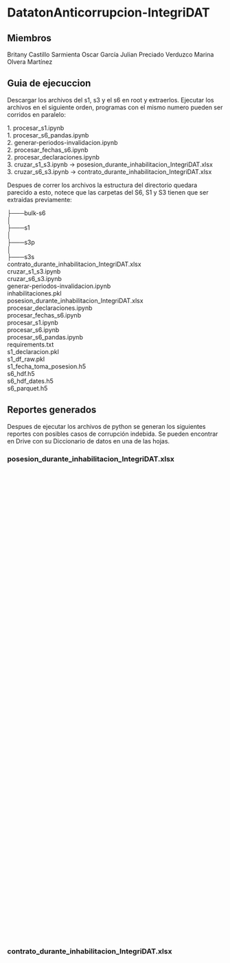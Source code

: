# DatatonAnticorrupcion-IntegriDAT

## Miembros
Britany Castillo Sarmienta
Oscar García
Julian Preciado Verduzco
Marina Olvera Martínez

## Guia de ejecuccion

Descargar los archivos del s1, s3 y el s6 en root y extraerlos.
Ejecutar los archivos en el siguiente orden, programas con el mismo numero pueden ser corridos en paralelo:

1\. procesar_s1.ipynb  
1\. procesar_s6_pandas.ipynb  
2\. generar-periodos-invalidacion.ipynb  
2\. procesar_fechas_s6.ipynb  
2\. procesar_declaraciones.ipynb  
3\. cruzar_s1_s3.ipynb -> posesion_durante_inhabilitacion_IntegriDAT.xlsx  
3\. cruzar_s6_s3.ipynb -> contrato_durante_inhabilitacion_IntegriDAT.xlsx  

Despues de correr los archivos la estructura del directorio quedara parecido a esto, notece que las carpetas del S6, S1 y S3 tienen que ser extraidas previamente:

├───bulk-s6  
│  
├───s1  
│   
├───s3p  
│  
├───s3s    
contrato_durante_inhabilitacion_IntegriDAT.xlsx  
cruzar_s1_s3.ipynb  
cruzar_s6_s3.ipynb   
generar-periodos-invalidacion.ipynb  
inhabilitaciones.pkl  
posesion_durante_inhabilitacion_IntegriDAT.xlsx  
procesar_declaraciones.ipynb  
procesar_fechas_s6.ipynb  
procesar_s1.ipynb  
procesar_s6.ipynb  
procesar_s6_pandas.ipynb  
requirements.txt  
s1_declaracion.pkl  
s1_df_raw.pkl  
s1_fecha_toma_posesion.h5  
s6_hdf.h5  
s6_hdf_dates.h5  
s6_parquet.h5

## Reportes generados

Despues de ejecutar los archivos de python se generan los siguientes reportes con posibles casos de corrupción indebida.
Se pueden encontrar en Drive con su Diccionario de datos en una de las hojas.

### posesion_durante_inhabilitacion_IntegriDAT.xlsx

<google-sheets-html-origin style="color: rgb(0, 0, 0);"><table xmlns="http://www.w3.org/1999/xhtml" cellspacing="0" cellpadding="0" dir="ltr" border="1" data-sheets-root="1" style="table-layout: fixed; font-size: 11pt; font-family: Calibri; width: 0px; border-collapse: collapse; border: none;">
  <thead>
    <tr style="height: 20px;">
      <th>Columna</th>
      <th>Proviene</th>
      <th>Explicacion</th>
    </tr>
  </thead><colgroup><col width="203"><col width="100"><col width="931"></colgroup>
  <tbody>
    <tr style="height: 20px;">
      <td data-sheets-value="{&quot;1&quot;:2,&quot;2&quot;:&quot;nombre_declaracion&quot;}" style="border: 1px solid rgb(204, 204, 204); overflow: hidden; padding: 0px 3px; vertical-align: bottom;">nombre_declaracion</td>
      <td data-sheets-value="{&quot;1&quot;:2,&quot;2&quot;:&quot;S1/S3&quot;}" style="border: 1px solid rgb(204, 204, 204); overflow: hidden; padding: 0px 3px; vertical-align: bottom;">S1/S3</td>
      <td data-sheets-value="{&quot;1&quot;:2,&quot;2&quot;:&quot;El nombre en su declaración, ya fue cruzada con el S3. Considere que durante el cruzamiento el sujeto encontrado puede ser un homónimo&quot;}" style="border: 1px solid rgb(204, 204, 204); overflow: hidden; padding: 0px 3px; vertical-align: bottom;">El nombre en su declaración, ya fue cruzada con el S3. Considere que durante el cruzamiento el sujeto encontrado puede ser un homónimo</td>
    </tr>
    <tr style="height: 20px;">
      <td data-sheets-value="{&quot;1&quot;:2,&quot;2&quot;:&quot;id&quot;}" style="border: 1px solid rgb(204, 204, 204); overflow: hidden; padding: 0px 3px; vertical-align: bottom;">id</td>
      <td data-sheets-value="{&quot;1&quot;:2,&quot;2&quot;:&quot;S3&quot;}" style="border: 1px solid rgb(204, 204, 204); overflow: hidden; padding: 0px 3px; vertical-align: bottom;">S3</td>
      <td data-sheets-value="{&quot;1&quot;:2,&quot;2&quot;:&quot;id de el registro de inhabilitacion, usada para identificar exactamente el documento de inhabilitacion en S3&quot;}" style="border: 1px solid rgb(204, 204, 204); overflow: hidden; padding: 0px 3px; vertical-align: bottom;">id de el registro de inhabilitacion, usada para identificar exactamente el documento de inhabilitacion en S3</td>
    </tr>
    <tr style="height: 20px;">
      <td data-sheets-value="{&quot;1&quot;:2,&quot;2&quot;:&quot;expediente&quot;}" style="border: 1px solid rgb(204, 204, 204); overflow: hidden; padding: 0px 3px; vertical-align: bottom;">expediente</td>
      <td data-sheets-value="{&quot;1&quot;:2,&quot;2&quot;:&quot;S3&quot;}" style="border: 1px solid rgb(204, 204, 204); overflow: hidden; padding: 0px 3px; vertical-align: bottom;">S3</td>
      <td data-sheets-value="{&quot;1&quot;:2,&quot;2&quot;:&quot;El identificador del expediente de inhabilitacion, usada para identificar exactamente el documento de inhabilitacion en S3&quot;}" style="border: 1px solid rgb(204, 204, 204); overflow: hidden; padding: 0px 3px; vertical-align: bottom; background-color: rgb(255, 255, 255);">El identificador del expediente de inhabilitacion, usada para identificar exactamente el documento de inhabilitacion en S3</td>
    </tr>
    <tr style="height: 20px;">
      <td data-sheets-value="{&quot;1&quot;:2,&quot;2&quot;:&quot;fechaTomaPosesion&quot;}" style="border: 1px solid rgb(204, 204, 204); overflow: hidden; padding: 0px 3px; vertical-align: bottom;">fechaTomaPosesion</td>
      <td data-sheets-value="{&quot;1&quot;:2,&quot;2&quot;:&quot;S1&quot;}" style="border: 1px solid rgb(204, 204, 204); overflow: hidden; padding: 0px 3px; vertical-align: bottom;">S1</td>
      <td data-sheets-value="{&quot;1&quot;:2,&quot;2&quot;:&quot;La fecha de toma de posesión segun la declaración&quot;}" style="border: 1px solid rgb(204, 204, 204); overflow: hidden; padding: 0px 3px; vertical-align: bottom;">La fecha de toma de posesión segun la declaración</td>
    </tr>
    <tr style="height: 20px;">
      <td data-sheets-value="{&quot;1&quot;:2,&quot;2&quot;:&quot;inhabilitacion_fechaInicial&quot;}" style="border: 1px solid rgb(204, 204, 204); overflow: hidden; padding: 0px 3px; vertical-align: bottom;">inhabilitacion_fechaInicial</td>
      <td data-sheets-value="{&quot;1&quot;:2,&quot;2&quot;:&quot;S3&quot;}" style="border: 1px solid rgb(204, 204, 204); overflow: hidden; padding: 0px 3px; vertical-align: bottom;">S3</td>
      <td data-sheets-value="{&quot;1&quot;:2,&quot;2&quot;:&quot;La fecha inicial en el que el funcionario es inhabilitado&quot;}" style="border: 1px solid rgb(204, 204, 204); overflow: hidden; padding: 0px 3px; vertical-align: bottom;">La fecha inicial en el que el funcionario es inhabilitado</td>
    </tr>
    <tr style="height: 20px;">
      <td data-sheets-value="{&quot;1&quot;:2,&quot;2&quot;:&quot;inhabilitacion_fechaFinal&quot;}" style="border: 1px solid rgb(204, 204, 204); overflow: hidden; padding: 0px 3px; vertical-align: bottom;">inhabilitacion_fechaFinal</td>
      <td data-sheets-value="{&quot;1&quot;:2,&quot;2&quot;:&quot;S3&quot;}" style="border: 1px solid rgb(204, 204, 204); overflow: hidden; padding: 0px 3px; vertical-align: bottom;">S3</td>
      <td data-sheets-value="{&quot;1&quot;:2,&quot;2&quot;:&quot;La fecha final en el que el funcionario estara inhabilitado&quot;}" style="border: 1px solid rgb(204, 204, 204); overflow: hidden; padding: 0px 3px; vertical-align: bottom;">La fecha final en el que el funcionario estara inhabilitado</td>
    </tr>
    <tr style="height: 20px;">
      <td data-sheets-value="{&quot;1&quot;:2,&quot;2&quot;:&quot;posesion_durante_inhabilitacion&quot;}" style="border: 1px solid rgb(204, 204, 204); overflow: hidden; padding: 0px 3px; vertical-align: bottom;">posesion_durante_inhabilitacion</td>
      <td data-sheets-value="{&quot;1&quot;:2,&quot;2&quot;:&quot;Generado&quot;}" style="border: 1px solid rgb(204, 204, 204); overflow: hidden; padding: 0px 3px; vertical-align: bottom;">Generado</td>
      <td data-sheets-value="{&quot;1&quot;:2,&quot;2&quot;:&quot;Si la fecha de toma de posesión se encuentra entre la inhabilitación, solo se presentan los casos positivos marcados con 1&quot;}" style="border: 1px solid rgb(204, 204, 204); overflow: hidden; padding: 0px 3px; vertical-align: bottom;">Si la fecha de toma de posesión se encuentra entre la inhabilitación, solo se presentan los casos positivos marcados con 1</td>
    </tr>
  </tbody>
</table></google-sheets-html-origin>

### contrato_durante_inhabilitacion_IntegriDAT.xlsx 

<google-sheets-html-origin><table xmlns="http://www.w3.org/1999/xhtml" cellspacing="0" cellpadding="0" dir="ltr" border="1" data-sheets-root="1" style="table-layout: fixed; font-size: 11pt; font-family: Calibri; width: 0px; border-collapse: collapse; border: none;">
  <thead>
    <tr style="height: 20px;">
      <th>Columna</th>
      <th>Proviene</th>
      <th>Explicacion</th>
      <th>Nota</th>
    </tr>
  </thead><colgroup><col width="247"><col width="100"><col width="1014"><col width="843"></colgroup>
  <tbody>
    <tr style="height: 20px;">
      <td data-sheets-value="{&quot;1&quot;:2,&quot;2&quot;:&quot;sancion_tipoPersona&quot;}" style="border: 1px solid rgb(204, 204, 204); overflow: hidden; padding: 0px 3px; vertical-align: bottom;">sancion_tipoPersona</td>
      <td data-sheets-value="{&quot;1&quot;:2,&quot;2&quot;:&quot;S3&quot;}" style="border: 1px solid rgb(204, 204, 204); overflow: hidden; padding: 0px 3px; vertical-align: bottom;">S3</td>
      <td data-sheets-value="{&quot;1&quot;:2,&quot;2&quot;:&quot;Si el sujeto encontrado es una persona física o moral de acuerdo al S3&quot;}" style="border: 1px solid rgb(204, 204, 204); overflow: hidden; padding: 0px 3px; vertical-align: bottom;">Si el sujeto encontrado es una persona física o moral de acuerdo al S3</td>
      <td style="border: 1px solid rgb(204, 204, 204); overflow: hidden; padding: 0px 3px; vertical-align: bottom;"></td>
    </tr>
    <tr style="height: 20px;">
      <td data-sheets-value="{&quot;1&quot;:2,&quot;2&quot;:&quot;sancion_objetoSocial&quot;}" style="border: 1px solid rgb(204, 204, 204); overflow: hidden; padding: 0px 3px; vertical-align: bottom;">sancion_objetoSocial</td>
      <td data-sheets-value="{&quot;1&quot;:2,&quot;2&quot;:&quot;S3&quot;}" style="border: 1px solid rgb(204, 204, 204); overflow: hidden; padding: 0px 3px; vertical-align: bottom;">S3</td>
      <td data-sheets-value="{&quot;1&quot;:2,&quot;2&quot;:&quot;El objeto social de el sujeto encontrado de acuerdo al S3&quot;}" style="border: 1px solid rgb(204, 204, 204); overflow: hidden; padding: 0px 3px; vertical-align: bottom;">El objeto social de el sujeto encontrado de acuerdo al S3</td>
      <td style="border: 1px solid rgb(204, 204, 204); overflow: hidden; padding: 0px 3px; vertical-align: bottom;"></td>
    </tr>
    <tr style="height: 20px;">
      <td data-sheets-value="{&quot;1&quot;:2,&quot;2&quot;:&quot;inhabilitacion_fechaInicial&quot;}" style="border: 1px solid rgb(204, 204, 204); overflow: hidden; padding: 0px 3px; vertical-align: bottom;">inhabilitacion_fechaInicial</td>
      <td data-sheets-value="{&quot;1&quot;:2,&quot;2&quot;:&quot;S3&quot;}" style="border: 1px solid rgb(204, 204, 204); overflow: hidden; padding: 0px 3px; vertical-align: bottom;">S3</td>
      <td data-sheets-value="{&quot;1&quot;:2,&quot;2&quot;:&quot;La fecha inicial en el que el funcionario es inhabilitado&quot;}" style="border: 1px solid rgb(204, 204, 204); overflow: hidden; padding: 0px 3px; vertical-align: bottom;">La fecha inicial en el que el funcionario es inhabilitado</td>
      <td style="border: 1px solid rgb(204, 204, 204); overflow: hidden; padding: 0px 3px; vertical-align: bottom;"></td>
    </tr>
    <tr style="height: 20px;">
      <td data-sheets-value="{&quot;1&quot;:2,&quot;2&quot;:&quot;inhabilitacion_fechaFinal&quot;}" style="border: 1px solid rgb(204, 204, 204); overflow: hidden; padding: 0px 3px; vertical-align: bottom;">inhabilitacion_fechaFinal</td>
      <td data-sheets-value="{&quot;1&quot;:2,&quot;2&quot;:&quot;S3&quot;}" style="border: 1px solid rgb(204, 204, 204); overflow: hidden; padding: 0px 3px; vertical-align: bottom;">S3</td>
      <td data-sheets-value="{&quot;1&quot;:2,&quot;2&quot;:&quot;La fecha final en el que el funcionario estara inhabilitado&quot;}" style="border: 1px solid rgb(204, 204, 204); overflow: hidden; padding: 0px 3px; vertical-align: bottom;">La fecha final en el que el funcionario estará inhabilitado</td>
      <td style="border: 1px solid rgb(204, 204, 204); overflow: hidden; padding: 0px 3px; vertical-align: bottom;"></td>
    </tr>
    <tr style="height: 20px;">
      <td data-sheets-value="{&quot;1&quot;:2,&quot;2&quot;:&quot;earliest_contractPeriod_startDate&quot;}" style="border: 1px solid rgb(204, 204, 204); overflow: hidden; padding: 0px 3px; vertical-align: bottom;">earliest_contractPeriod_startDate</td>
      <td data-sheets-value="{&quot;1&quot;:2,&quot;2&quot;:&quot;S6&quot;}" style="border: 1px solid rgb(204, 204, 204); overflow: hidden; padding: 0px 3px; vertical-align: bottom;">S6</td>
      <td data-sheets-value="{&quot;1&quot;:2,&quot;2&quot;:&quot;La fecha mas antigua de todas las encontradas en el apartado de contractPeriod&quot;}" style="border: 1px solid rgb(204, 204, 204); overflow: hidden; padding: 0px 3px; vertical-align: bottom;">La fecha mas antigua de todas las encontradas en el apartado de contractPeriod</td>
      <td style="border: 1px solid rgb(204, 204, 204); overflow: hidden; padding: 0px 3px; vertical-align: bottom;"></td>
    </tr>
    <tr style="height: 20px;">
      <td data-sheets-value="{&quot;1&quot;:2,&quot;2&quot;:&quot;latest_contractPeriod_endDate&quot;}" style="border: 1px solid rgb(204, 204, 204); overflow: hidden; padding: 0px 3px; vertical-align: bottom;">latest_contractPeriod_endDate</td>
      <td data-sheets-value="{&quot;1&quot;:2,&quot;2&quot;:&quot;S6&quot;}" style="border: 1px solid rgb(204, 204, 204); overflow: hidden; padding: 0px 3px; vertical-align: bottom;">S6</td>
      <td data-sheets-value="{&quot;1&quot;:2,&quot;2&quot;:&quot;La fecha mas reciente de todas las encontradas en el apartado de contractPeriod&quot;}" style="border: 1px solid rgb(204, 204, 204); overflow: hidden; padding: 0px 3px; vertical-align: bottom; background-color: rgb(255, 255, 255);">La fecha mas reciente de todas las encontradas en el apartado de contractPeriod</td>
      <td style="border: 1px solid rgb(204, 204, 204); overflow: hidden; padding: 0px 3px; vertical-align: bottom;"></td>
    </tr>
    <tr style="height: 20px;">
      <td data-sheets-value="{&quot;1&quot;:2,&quot;2&quot;:&quot;parties_name&quot;}" style="border: 1px solid rgb(204, 204, 204); overflow: hidden; padding: 0px 3px; vertical-align: bottom;">parties_name</td>
      <td data-sheets-value="{&quot;1&quot;:2,&quot;2&quot;:&quot;S6/S3&quot;}" style="border: 1px solid rgb(204, 204, 204); overflow: hidden; padding: 0px 3px; vertical-align: bottom;">S6/S3</td>
      <td data-sheets-value="{&quot;1&quot;:2,&quot;2&quot;:&quot;El nombre de una de las partes en la declaración, puede ser persona física o moral.  Considere que durante el cruzamiento el sujeto encontrado puede ser un homónimo.&quot;}" style="border: 1px solid rgb(204, 204, 204); overflow: hidden; padding: 0px 3px; vertical-align: bottom;">El nombre de una de las partes en la declaración, puede ser persona física o moral. Considere que durante el cruzamiento el sujeto encontrado puede ser un homónimo.</td>
      <td data-sheets-value="{&quot;1&quot;:2,&quot;2&quot;:&quot;Los datos presentados requieren un cruce al menos uno de parties_name o con parties_contactPoint_name con el nombre encontrado en S3&quot;}" style="border: 1px solid rgb(204, 204, 204); overflow: hidden; padding: 0px 3px; vertical-align: bottom;">Los datos presentados requieren un cruce al menos uno de parties_name o con parties_contactPoint_name con el nombre encontrado en S3</td>
    </tr>
    <tr style="height: 20px;">
      <td data-sheets-value="{&quot;1&quot;:2,&quot;2&quot;:&quot;parties_contactPoint_name&quot;}" style="border: 1px solid rgb(204, 204, 204); overflow: hidden; padding: 0px 3px; vertical-align: bottom;">parties_contactPoint_name</td>
      <td data-sheets-value="{&quot;1&quot;:2,&quot;2&quot;:&quot;S6/S3&quot;}" style="border: 1px solid rgb(204, 204, 204); overflow: hidden; padding: 0px 3px; vertical-align: bottom;">S6/S3</td>
      <td data-sheets-value="{&quot;1&quot;:2,&quot;2&quot;:&quot;El nombre de contacto de una de las partes en la declaración.  Considere que durante el cruzamiento el sujeto encontrado puede ser un homónimo.&quot;}" style="border: 1px solid rgb(204, 204, 204); overflow: hidden; padding: 0px 3px; vertical-align: bottom;">El nombre de contacto de una de las partes en la declaración. Considere que durante el cruzamiento el sujeto encontrado puede ser un homónimo.</td>
      <td data-sheets-value="{&quot;1&quot;:2,&quot;2&quot;:&quot;Considere que durante el cruzamiento el sujeto encontrado puede ser un homónimo&quot;}" style="border: 1px solid rgb(204, 204, 204); overflow: hidden; padding: 0px 3px; vertical-align: bottom; background-color: rgb(255, 255, 255);">Considere que durante el cruzamiento el sujeto encontrado puede ser un homónimo</td>
    </tr>
    <tr style="height: 20px;">
      <td data-sheets-value="{&quot;1&quot;:2,&quot;2&quot;:&quot;ids3&quot;}" style="border: 1px solid rgb(204, 204, 204); overflow: hidden; padding: 0px 3px; vertical-align: bottom;">ids3</td>
      <td data-sheets-value="{&quot;1&quot;:2,&quot;2&quot;:&quot;S3&quot;}" style="border: 1px solid rgb(204, 204, 204); overflow: hidden; padding: 0px 3px; vertical-align: bottom;">S3</td>
      <td data-sheets-value="{&quot;1&quot;:2,&quot;2&quot;:&quot;id de el registro de inhabilitacion, usada para identificar exactamente el documento de inhabilitacion en S3&quot;}" style="border: 1px solid rgb(204, 204, 204); overflow: hidden; padding: 0px 3px; vertical-align: bottom; background-color: rgb(255, 255, 255);">id de el registro de inhabilitacion, usada para identificar exactamente el documento de inhabilitacion en S3</td>
      <td style="border: 1px solid rgb(204, 204, 204); overflow: hidden; padding: 0px 3px; vertical-align: bottom;"></td>
    </tr>
    <tr style="height: 20px;">
      <td data-sheets-value="{&quot;1&quot;:2,&quot;2&quot;:&quot;expediente&quot;}" style="border: 1px solid rgb(204, 204, 204); overflow: hidden; padding: 0px 3px; vertical-align: bottom;">expediente</td>
      <td data-sheets-value="{&quot;1&quot;:2,&quot;2&quot;:&quot;S3&quot;}" style="border: 1px solid rgb(204, 204, 204); overflow: hidden; padding: 0px 3px; vertical-align: bottom;">S3</td>
      <td data-sheets-value="{&quot;1&quot;:2,&quot;2&quot;:&quot;El identificador del expediente de inhabilitacion, usada para identificar exactamente el documento de inhabilitacion en S3&quot;}" style="border: 1px solid rgb(204, 204, 204); overflow: hidden; padding: 0px 3px; vertical-align: bottom; background-color: rgb(255, 255, 255);">El identificador del expediente de inhabilitacion, usada para identificar exactamente el documento de inhabilitacion en S3</td>
      <td style="border: 1px solid rgb(204, 204, 204); overflow: hidden; padding: 0px 3px; vertical-align: bottom;"></td>
    </tr>
    <tr style="height: 20px;">
      <td data-sheets-value="{&quot;1&quot;:2,&quot;2&quot;:&quot;_id.$oid&quot;}" style="border: 1px solid rgb(204, 204, 204); overflow: hidden; padding: 0px 3px; vertical-align: bottom;">_id.$oid</td>
      <td data-sheets-value="{&quot;1&quot;:2,&quot;2&quot;:&quot;S6&quot;}" style="border: 1px solid rgb(204, 204, 204); overflow: hidden; padding: 0px 3px; vertical-align: bottom;">S6</td>
      <td data-sheets-value="{&quot;1&quot;:2,&quot;2&quot;:&quot;Identificador en el archivo de la contratación, usada para identificar exactamente el documento de la contratación&quot;}" style="border: 1px solid rgb(204, 204, 204); overflow: hidden; padding: 0px 3px; vertical-align: bottom;">Identificador en el archivo de la contratación, usada para identificar exactamente el documento de la contratación</td>
      <td style="border: 1px solid rgb(204, 204, 204); overflow: hidden; padding: 0px 3px; vertical-align: bottom;"></td>
    </tr>
    <tr style="height: 20px;">
      <td data-sheets-value="{&quot;1&quot;:2,&quot;2&quot;:&quot;ocid&quot;}" style="border: 1px solid rgb(204, 204, 204); overflow: hidden; padding: 0px 3px; vertical-align: bottom;">ocid</td>
      <td data-sheets-value="{&quot;1&quot;:2,&quot;2&quot;:&quot;S6&quot;}" style="border: 1px solid rgb(204, 204, 204); overflow: hidden; padding: 0px 3px; vertical-align: bottom;">S6</td>
      <td data-sheets-value="{&quot;1&quot;:2,&quot;2&quot;:&quot;Identificador en el archivo de la contratación, usada para identificar exactamente el documento de la contratación&quot;}" style="border: 1px solid rgb(204, 204, 204); overflow: hidden; padding: 0px 3px; vertical-align: bottom; background-color: rgb(255, 255, 255);">Identificador en el archivo de la contratación, usada para identificar exactamente el documento de la contratación</td>
      <td style="border: 1px solid rgb(204, 204, 204); overflow: hidden; padding: 0px 3px; vertical-align: bottom;"></td>
    </tr>
    <tr style="height: 20px;">
      <td data-sheets-value="{&quot;1&quot;:2,&quot;2&quot;:&quot;ids6&quot;}" style="border: 1px solid rgb(204, 204, 204); overflow: hidden; padding: 0px 3px; vertical-align: bottom;">ids6</td>
      <td data-sheets-value="{&quot;1&quot;:2,&quot;2&quot;:&quot;S6&quot;}" style="border: 1px solid rgb(204, 204, 204); overflow: hidden; padding: 0px 3px; vertical-align: bottom;">S6</td>
      <td data-sheets-value="{&quot;1&quot;:2,&quot;2&quot;:&quot;Identificador en el archivo de la contratación, usada para identificar exactamente el documento de la contratación&quot;}" style="border: 1px solid rgb(204, 204, 204); overflow: hidden; padding: 0px 3px; vertical-align: bottom; background-color: rgb(255, 255, 255);">Identificador en el archivo de la contratación, usada para identificar exactamente el documento de la contratación</td>
      <td style="border: 1px solid rgb(204, 204, 204); overflow: hidden; padding: 0px 3px; vertical-align: bottom;"></td>
    </tr>
    <tr style="height: 20px;">
      <td data-sheets-value="{&quot;1&quot;:2,&quot;2&quot;:&quot;contrato_durante_inhabilitacion&quot;}" style="border: 1px solid rgb(204, 204, 204); color: rgb(0, 0, 0); font-size: 14.6667px; overflow: hidden; padding: 0px 3px; vertical-align: bottom;">contrato_durante_inhabilitacion</td>
      <td data-sheets-value="{&quot;1&quot;:2,&quot;2&quot;:&quot;Generado&quot;}" style="border: 1px solid rgb(204, 204, 204); color: rgb(0, 0, 0); font-size: 14.6667px; overflow: hidden; padding: 0px 3px; vertical-align: bottom;">Generado</td>
      <td data-sheets-value="{&quot;1&quot;:2,&quot;2&quot;:&quot;Si el periodo del contrato se cruza con el periodo de inhabilitación, solo se presentan los casos positivos marcados con 1&quot;}" style="border: 1px solid rgb(204, 204, 204); color: rgb(0, 0, 0); font-size: 14.6667px; overflow: hidden; padding: 0px 3px; vertical-align: bottom; background-color: rgb(255, 255, 255);">Si el periodo del contrato se cruza con el periodo de inhabilitación, solo se presentan los casos positivos marcados con 1</td>
    </tr>
  </tbody>
</table></google-sheets-html-origin>